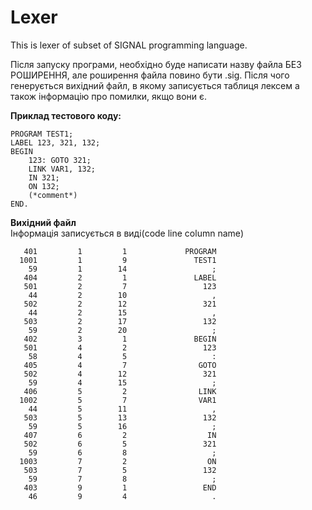 # Lexer
This is lexer of subset of SIGNAL programming language.

  Після запуску програми, необхідно буде написати назву файла БЕЗ РОШИРЕННЯ, але роширення файла повино бути .sig. Після чого генерується вихідний файл, в якому записується таблиця лексем а також інформацію про помилки, якщо вони є.

<b>Приклад тестового коду:</b>
```
PROGRAM TEST1;
LABEL 123, 321, 132;
BEGIN
	123: GOTO 321;
	LINK VAR1, 132;
	IN 321;
	ON 132;
	(*comment*)
END.
```

<b>Вихідний файл</b><br>Iнформація записується в виді(code      line    column                name)

       401         1         1             PROGRAM
      1001         1         9               TEST1
        59         1        14                   ;
       404         2         1               LABEL
       501         2         7                 123
        44         2        10                   ,
       502         2        12                 321
        44         2        15                   ,
       503         2        17                 132
        59         2        20                   ;
       402         3         1               BEGIN
       501         4         2                 123
        58         4         5                   :
       405         4         7                GOTO
       502         4        12                 321
        59         4        15                   ;
       406         5         2                LINK
      1002         5         7                VAR1
        44         5        11                   ,
       503         5        13                 132
        59         5        16                   ;
       407         6         2                  IN
       502         6         5                 321
        59         6         8                   ;
      1003         7         2                  ON
       503         7         5                 132
        59         7         8                   ;
       403         9         1                 END
        46         9         4                   .
